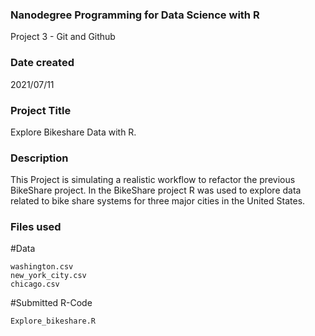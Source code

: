 ### Nanodegree Programming for Data Science with R
Project 3 - Git and Github
### Date created
2021/07/11

### Project Title
Explore Bikeshare Data with R.

### Description
This Project is simulating a realistic workflow to refactor the previous BikeShare project. In the BikeShare project R was used to explore data related to bike share systems for three major cities in the United States.

### Files used
#Data
```
washington.csv
new_york_city.csv
chicago.csv
```
#Submitted R-Code
```
Explore_bikeshare.R
```



